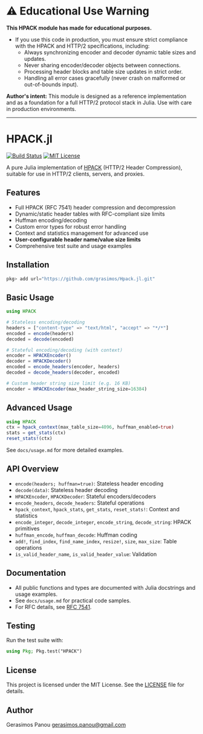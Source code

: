 # ⚠️ Educational Use Warning

**This HPACK module has made for educational purposes.**

- If you use this code in production, you must ensure strict compliance with the HPACK and HTTP/2 specifications, including:
  - Always synchronizing encoder and decoder dynamic table sizes and updates.
  - Never sharing encoder/decoder objects between connections.
  - Processing header blocks and table size updates in strict order.
  - Handling all error cases gracefully (never crash on malformed or out-of-bounds input).

**Author's intent:** This module is designed as a reference implementation and as a foundation for a full HTTP/2 protocol stack in Julia. Use with care in production environments.

---

# HPACK.jl

[![Build Status](https://github.com/grasimos/Hpack.jl/workflows/CI/badge.svg)](https://github.com/yourusername/Hpack.jl/actions)
[![MIT License](https://img.shields.io/badge/license-MIT-blue.svg)](LICENSE)

A pure Julia implementation of [HPACK](https://datatracker.ietf.org/doc/html/rfc7541) (HTTP/2 Header Compression), suitable for use in HTTP/2 clients, servers, and proxies.

## Features
- Full HPACK (RFC 7541) header compression and decompression
- Dynamic/static header tables with RFC-compliant size limits
- Huffman encoding/decoding
- Custom error types for robust error handling
- Context and statistics management for advanced use
- **User-configurable header name/value size limits**
- Comprehensive test suite and usage examples

## Installation

```julia
pkg> add url="https://github.com/grasimos/Hpack.jl.git"
```

## Basic Usage

```julia
using HPACK

# Stateless encoding/decoding
headers = ["content-type" => "text/html", "accept" => "*/*"]
encoded = encode(headers)
decoded = decode(encoded)

# Stateful encoding/decoding (with context)
encoder = HPACKEncoder()
decoder = HPACKDecoder()
encoded = encode_headers(encoder, headers)
decoded = decode_headers(decoder, encoded)

# Custom header string size limit (e.g. 16 KB)
encoder = HPACKEncoder(max_header_string_size=16384)
```

## Advanced Usage

```julia
using HPACK
ctx = hpack_context(max_table_size=4096, huffman_enabled=true)
stats = get_stats(ctx)
reset_stats!(ctx)
```

See `docs/usage.md` for more detailed examples.

## API Overview

- `encode(headers; huffman=true)`: Stateless header encoding
- `decode(data)`: Stateless header decoding
- `HPACKEncoder`, `HPACKDecoder`: Stateful encoders/decoders
- `encode_headers`, `decode_headers`: Stateful operations
- `hpack_context`, `hpack_stats`, `get_stats`, `reset_stats!`: Context and statistics
- `encode_integer`, `decode_integer`, `encode_string`, `decode_string`: HPACK primitives
- `huffman_encode`, `huffman_decode`: Huffman coding
- `add!`, `find_index`, `find_name_index`, `resize!`, `size`, `max_size`: Table operations
- `is_valid_header_name`, `is_valid_header_value`: Validation

## Documentation

- All public functions and types are documented with Julia docstrings and usage examples.
- See `docs/usage.md` for practical code samples.
- For RFC details, see [RFC 7541](https://datatracker.ietf.org/doc/html/rfc7541).

## Testing

Run the test suite with:

```julia
using Pkg; Pkg.test("HPACK")
```

## License

This project is licensed under the MIT License. See the [LICENSE](LICENSE) file for details.

## Author

Gerasimos Panou <gerasimos.panou@gmail.com>